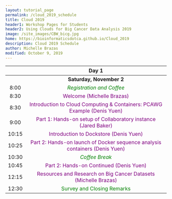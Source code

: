 ```yaml
---
layout: tutorial_page
permalink: /cloud_2019_schedule
title: Cloud 2019
header1: Workshop Pages for Students
header2: Using Clouds for Big Cancer Data Analysis 2019 
image: /site_images/CBW_bicg.jpg
home: https://bioinformaticsdotca.github.io/Cloud_2019
description: Cloud 2019 Schedule
author: Michelle Brazas
modified: October 9, 2019
---
```


| | **Day 1** |     
| :---: | :---: | 
| | **Saturday, November 2** | 
| 8:00 | <font color="green">*Registration and Coffee*</font> |  
| 8:30 | <font color="purple">Welcome (Michelle Brazas)</font> |     
| 8:30 | <font color="purple">Introduction to Cloud Computing & Containers: PCAWG Example (Denis Yuen)</font> | 
| 9:00 | <font color="purple">Part 1: Hands-on setup of Collaboratory instance (Jared Baker)</font> | 
| 10:15 | <font color="purple">Introduction to Dockstore (Denis Yuen)</font> | 
| 10:25 | <font color="purple">Part 2: Hands-on launch of Docker sequence analysis containers (Denis Yuen)</font> |  
| 10:30 | <font color="green">*Coffee Break*</font> | 
| 10:45 | <font color="purple">Part 2: Hands-on Continued (Denis Yuen)</font> | 
| 12:15 | <font color="purple">Resources and Research on Big Cancer Datasets (Michelle Brazas)</font> |    
| 12:30 | <font color="green">Survey and Closing Remarks</font> |   
